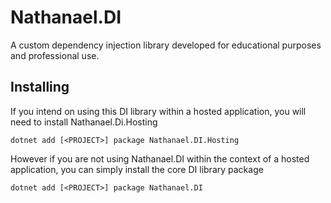 # Nathanael.DI

A custom dependency injection library developed for educational purposes and professional use.

## Installing

If you intend on using this DI library within a hosted application, you will need to install Nathanael.Di.Hosting

```
dotnet add [<PROJECT>] package Nathanael.DI.Hosting 
```

However if you are not using Nathanael.DI within the context of a hosted application, you can simply install the core DI library package

```
dotnet add [<PROJECT>] package Nathanael.DI
```

